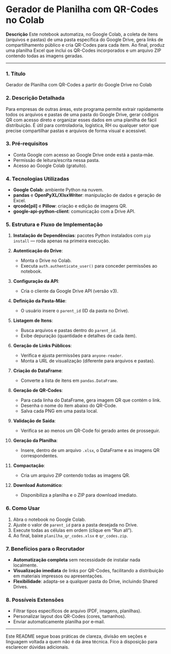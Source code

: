 # **Gerador de Planilha com QR-Codes no Colab**

**Descrição**
Este notebook automatiza, no Google Colab, a coleta de itens (arquivos e pastas) de uma pasta específica do Google Drive, gera links de compartilhamento público e cria QR-Codes para cada item. Ao final, produz uma planilha Excel que inclui os QR-Codes incorporados e um arquivo ZIP contendo todas as imagens geradas.

---

### 1. Título

Gerador de Planilha com QR-Codes a partir do Google Drive no Colab

### 2. Descrição Detalhada

Para empresas de outras áreas, este programa permite extrair rapidamente todos os arquivos e pastas de uma pasta do Google Drive, gerar códigos QR com acesso direto e organizar esses dados em uma planilha de fácil distribuição. É útil para controladoria, logística, RH ou qualquer setor que precise compartilhar pastas e arquivos de forma visual e acessível.

### 3. Pré‑requisitos

* Conta Google com acesso ao Google Drive onde está a pasta‑mãe.
* Permissão de leitura/escrita nessa pasta.
* Acesso ao Google Colab (gratuito).

### 4. Tecnologias Utilizadas

* **Google Colab**: ambiente Python na nuvem.
* **pandas** e **OpenPyXL/XlsxWriter**: manipulação de dados e geração de Excel.
* **qrcode\[pil]** e **Pillow**: criação e edição de imagens QR.
* **google-api-python-client**: comunicação com a Drive API.

### 5. Estrutura e Fluxo de Implementação

1. **Instalação de Dependências**: pacotes Python instalados com `pip install` — roda apenas na primeira execução.
2. **Autenticação do Drive**:

   * Monta o Drive no Colab.
   * Executa `auth.authenticate_user()` para conceder permissões ao notebook.
3. **Configuração da API**:

   * Cria o cliente da Google Drive API (versão v3).
4. **Definição da Pasta‑Mãe**:

   * O usuário insere o `parent_id` (ID da pasta no Drive).
5. **Listagem de Itens**:

   * Busca arquivos e pastas dentro do `parent_id`.
   * Exibe depuração (quantidade e detalhes de cada item).
6. **Geração de Links Públicos**:

   * Verifica e ajusta permissões para `anyone-reader`.
   * Monta a URL de visualização (diferente para arquivos e pastas).
7. **Criação do DataFrame**:

   * Converte a lista de itens em `pandas.DataFrame`.
8. **Geração de QR-Codes**:

   * Para cada linha do DataFrame, gera imagem QR que contém o link.
   * Desenha o nome do item abaixo do QR-Code.
   * Salva cada PNG em uma pasta local.
9. **Validação de Saída**:

   * Verifica se ao menos um QR-Code foi gerado antes de prosseguir.
10. **Geração da Planilha**:

    * Insere, dentro de um arquivo `.xlsx`, o DataFrame e as imagens QR correspondentes.
11. **Compactação**:

    * Cria um arquivo ZIP contendo todas as imagens QR.
12. **Download Automático**:

    * Disponibiliza a planilha e o ZIP para download imediato.

### 6. Como Usar

1. Abra o notebook no Google Colab.
2. Ajuste o valor de `parent_id` para a pasta desejada no Drive.
3. Execute todas as células em ordem (clique em “Run all”).
4. Ao final, baixe `planilha_qr_codes.xlsx` e `qr_codes.zip`.

### 7. Benefícios para o Recrutador

* **Automatização completa** sem necessidade de instalar nada localmente.
* **Visualização imediata** de links por QR-Codes, facilitando a distribuição em materiais impressos ou apresentações.
* **Flexibilidade**: adapta-se a qualquer pasta do Drive, incluindo Shared Drives.

### 8. Possíveis Extensões

* Filtrar tipos específicos de arquivo (PDF, imagens, planilhas).
* Personalizar layout dos QR-Codes (cores, tamanhos).
* Enviar automaticamente planilha por e‑mail.

---

Este README segue boas práticas de clareza, divisão em seções e linguagem voltada a quem não é da área técnica. Fico à disposição para esclarecer dúvidas adicionais.
